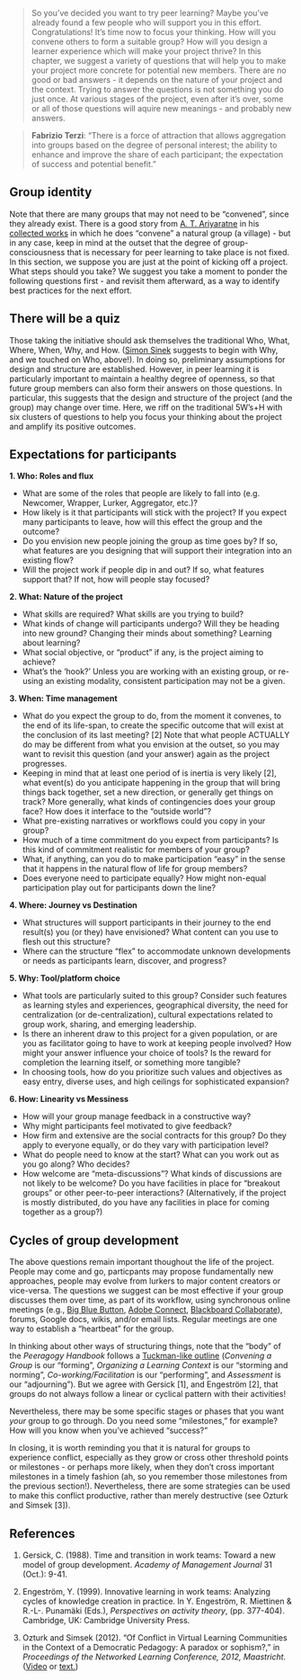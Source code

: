 ---
---
> So you’ve decided you want to try peer learning? Maybe you’ve already
> found a few people who will support you in this effort.
> Congratulations! It’s time now to focus your thinking. How will you
> convene others to form a suitable group? How will you design a learner
> experience which will make your project thrive? In this chapter, we
> suggest a variety of questions that will help you to make your project
> more concrete for potential new members. There are no good or bad
> answers - it depends on the nature of your project and the context.
> Trying to answer the questions is not something you do just once. At
> various stages of the project, even after it’s over, some or all of
> those questions will aquire new meanings - and probably new answers.

> **Fabrizio Terzi**: “There is a force of attraction that allows
> aggregation into groups based on the degree of personal interest; the
> ability to enhance and improve the share of each participant; the
> expectation of success and potential benefit.”

Group identity
--------------

Note that there are many groups that may not need to be “convened”,
since they already exist. There is a good story from [A. T.
Ariyaratne](http://www.sarvodayausa.org/learn/a-t-ariyartne/) in his
[collected
works](http://www.sarvodaya.org/about/philosophy/collected-works-vol-1/rural-self-help)
in which he does “convene” a natural group (a village) - but in any
case, keep in mind at the outset that the degree of group-consciousness
that is necessary for peer learning to take place is not fixed. In this
section, we suppose you are just at the point of kicking off a project.
What steps should you take? We suggest you take a moment to ponder the
following questions first - and revisit them afterward, as a way to
identify best practices for the next effort.

There will be a quiz
--------------------

Those taking the initiative should ask themselves the traditional Who,
What, Where, When, Why, and How. ([Simon
Sinek](http://en.wikipedia.org/wiki/Simon_Sinek) suggests to begin with
Why, and we touched on Who, above!). In doing so, preliminary
assumptions for design and structure are established. However, in peer
learning it is particularly important to maintain a healthy degree of
openness, so that future group members can also form their answers on
those questions. In particular, this suggests that the design and
structure of the project (and the group) may change over time. Here, we
riff on the traditional 5W’s+H with six clusters of questions to help
you focus your thinking about the project and amplify its positive
outcomes.

Expectations for participants
-----------------------------

**1. Who: Roles and flux**

-   What are some of the roles that people are likely to fall into (e.g.
    Newcomer, Wrapper, Lurker, Aggregator, etc.)?
-   How likely is it that participants will stick with the project? If
    you expect many participants to leave, how will this effect the
    group and the outcome?
-   Do you envision new people joining the group as time goes by? If so,
    what features are you designing that will support their integration
    into an existing flow?
-   Will the project work if people dip in and out? If so, what features
    support that? If not, how will people stay focused?

**2. What: Nature of the project**

-   What skills are required? What skills are you trying to build?
-   What kinds of change will participants undergo? Will they be heading
    into new ground? Changing their minds about something? Learning
    about learning?
-   What social objective, or “product” if any, is the project aiming to
    achieve?
-   What’s the ‘hook?’ Unless you are working with an existing group, or
    re-using an existing modality, consistent participation may not be a
    given.

**3. When: Time management**

-   What do you expect the group to do, from the moment it convenes, to
    the end of its life-span, to create the specific outcome that will
    exist at the conclusion of its last meeting? [2] Note that what
    people ACTUALLY do may be different from what you envision at the
    outset, so you may want to revisit this question (and your answer)
    again as the project progresses.
-   Keeping in mind that at least one period of is inertia is very
    likely [2], what event(s) do you anticipate happening in the group
    that will bring things back together, set a new direction, or
    generally get things on track? More generally, what kinds of
    contingencies does your group face? How does it interface to the
    “outside world”?
-   What pre-existing narratives or workflows could you copy in your
    group?
-   How much of a time commitment do you expect from participants? Is
    this kind of commitment realistic for members of your group?
-   What, if anything, can you do to make participation “easy” in the
    sense that it happens in the natural flow of life for group members?
-   Does everyone need to participate equally? How might non-equal
    participation play out for participants down the line?

**4. Where: Journey vs Destination**

-   What structures will support participants in their journey to the
    end result(s) you (or they) have envisioned? What content can you
    use to flesh out this structure?
-   Where can the structure “flex” to accommodate unknown developments
    or needs as participants learn, discover, and progress?

**5. Why: Tool/platform choice**

-   What tools are particularly suited to this group? Consider such
    features as learning styles and experiences, geographical diversity,
    the need for centralization (or de-centralization), cultural
    expectations related to group work, sharing, and emerging
    leadership.
-   Is there an inherent draw to this project for a given population, or
    are you as facilitator going to have to work at keeping people
    involved? How might your answer influence your choice of tools? Is
    the reward for completion the learning itself, or something more
    tangible?
-   In choosing tools, how do you prioritize such values and objectives
    as easy entry, diverse uses, and high ceilings for sophisticated
    expansion?

**6. How: Linearity vs Messiness**

-   How will your group manage feedback in a constructive way?
-   Why might participants feel motivated to give feedback?
-   How firm and extensive are the social contracts for this group? Do
    they apply to everyone equally, or do they vary with participation
    level?
-   What do people need to know at the start? What can you work out as
    you go along? Who decides?
-   How welcome are “meta-discussions”? What kinds of discussions are
    not likely to be welcome? Do you have facilities in place for
    “breakout groups” or other peer-to-peer interactions?
    (Alternatively, if the project is mostly distributed, do you have
    any facilities in place for coming together as a group?)

Cycles of group development
---------------------------

The above questions remain important thoughout the life of the project.
People may come and go, particpants may propose fundamentally new
approaches, people may evolve from lurkers to major content creators or
vice-versa. The questions we suggest can be most effective if your group
discusses them over time, as part of its workflow, using synchronous
online meetings (e.g., [Big Blue Button](http://www.bigbluebutton.org/),
[Adobe
Connect](http://success.adobe.com/en/na/sem/products/connect/1109_6011_connect_webinars.html?sdid=IEASO&skwcid=TC\textbar{}22191\textbar{}adobe%20connect\textbar{}\textbar{}S\textbar{}e\textbar{}5894715262),
[Blackboard
Collaborate](http://www.blackboard.com/platforms/collaborate/overview.aspx)),
forums, Google docs, wikis, and/or email lists. Regular meetings are one
way to establish a “heartbeat” for the group.

In thinking about other ways of structuring things, note that the “body”
of the *Peeragogy Handbook* follows a [Tuckman-like
outline](http://en.wikipedia.org/wiki/Forming-storming-norming-performing)
(*Convening a Group* is our “forming”, *Organizing a Learning Context*
is our “storming and norming”, *Co-working/Facilitation* is our
“performing”, and *Assessment* is our “adjourning”). But we agree with
Gersick <span>[</span>1<span>]</span>, and Engeström
<span>[</span>2<span>]</span>, that groups do not always follow a linear
or cyclical pattern with their activities!

Nevertheless, there may be some specific stages or phases that you want
*your* group to go through. Do you need some “milestones,” for example?
How will you know when you’ve achieved “success?”

In closing, it is worth reminding you that it is natural for groups to
experience conflict, especially as they grow or cross other threshold
points or milestones - or perhaps more likely, when they don’t cross
important milestones in a timely fashion (ah, so you remember those
milestones from the previous section!). Nevertheless, there are some
strategies can be used to make this conflict productive, rather than
merely destructive (see Ozturk and Simsek
<span>[</span>3<span>]</span>).

References
----------

1.  Gersick, C. (1988). Time and transition in work teams: Toward a new
    model of group development. *Academy of Management Journal* 31
    (Oct.): 9-41.

2.  Engeström, Y. (1999). Innovative learning in work teams: Analyzing
    cycles of knowledge creation in practice. In Y. Engeström, R.
    Miettinen & R.-L-. Punamäki (Eds.), *Perspectives on activity
    theory*, (pp. 377-404). Cambridge, UK: Cambridge University Press.

3.  Ozturk and Simsek (2012). “Of Conflict in Virtual Learning
    Communities in the Context of a Democratic Pedagogy: A paradox or
    sophism?,” in *Proceedings of the Networked Learning Conference,
    2012, Maastricht.*
    ([Video](http://www.lancaster.ac.uk/fass/edres/seminars/Ozturk300311.htm)
    or
    [text.](http://networkedlearningconference.org.uk/abstracts/pdf/ozturk.pdf))



